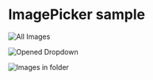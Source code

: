 # ImagePicker sample

![All Images](https://raw.githubusercontent.com/susemi99/ImagePicker-Sample/master/images/th_Screenshot_all.jpg)

![Opened Dropdown](https://raw.githubusercontent.com/susemi99/ImagePicker-Sample/master/images/th_Screenshot_dropdown.jpg)

![Images in folder](https://raw.githubusercontent.com/susemi99/ImagePicker-Sample/master/images/th_Screenshot_folder.jpg)
